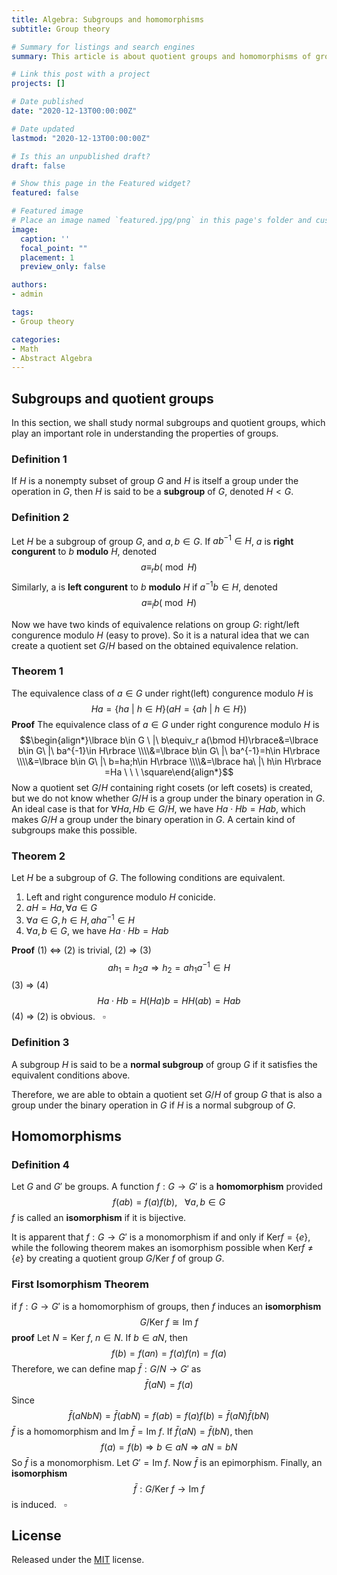 ```yaml
---
title: Algebra: Subgroups and homomorphisms
subtitle: Group theory

# Summary for listings and search engines
summary: This article is about quotient groups and homomorphisms of groups.

# Link this post with a project
projects: []

# Date published
date: "2020-12-13T00:00:00Z"

# Date updated
lastmod: "2020-12-13T00:00:00Z"

# Is this an unpublished draft?
draft: false

# Show this page in the Featured widget?
featured: false

# Featured image
# Place an image named `featured.jpg/png` in this page's folder and customize its options here.
image:
  caption: ''
  focal_point: ""
  placement: 1
  preview_only: false

authors:
- admin

tags:
- Group theory

categories:
- Math
- Abstract Algebra
---
```


## Subgroups and quotient groups

In this section, we shall study normal subgroups and quotient groups, which play an important role in understanding the properties of groups. 

### Definition 1
If $H$​​​​​ is a nonempty subset of group $G$​​​​ and $H$ is itself a group under the operation in $G$, then $H$ is said to be a **subgroup** of $G$, denoted $H<G$​​.

### Definition 2
Let $H$ be a subgroup of group $G$, and $a, b\in G$. If $ab^{-1} \in H$, $a$ is **right congurent** to $b$ **modulo** $H$, denoted $$a\equiv_r b(\bmod H)$$ Similarly, a is **left congurent** to $b$ **modulo** $H$ if $a^{-1}b \in H$, denoted $$a\equiv_l b(\bmod H)$$

Now we have two kinds of equivalence relations on group $G$: right/left congurence modulo $H$ (easy to prove). So it is a natural idea that we can create a quotient set $G/H$ based on the obtained equivalence relation.

### Theorem 1
The equivalence class of $a\in G$ under right(left) congurence modulo $H$ is $$Ha=\lbrace ha\ |\ h\in H\rbrace \Big(aH=\lbrace ah\ |\ h\in H\rbrace\Big)$$
**Proof** The equivalence class of $a\in G$ under right congurence modulo $H$ is $$\begin{align*}\lbrace b\in G \ |\ b\equiv_r a(\bmod H)\rbrace&=\lbrace b\in G\ |\ ba^{-1}\in H\rbrace \\\\&=\lbrace b\in G\ |\ ba^{-1}=h\in H\rbrace \\\\&=\lbrace b\in G\ |\ b=ha;h\in H\rbrace \\\\&=\lbrace ha\ |\ h\in H\rbrace =Ha \ \ \ \square\end{align*}$$ 
Now a quotient set $G/H$ containing right cosets (or left cosets) is created, but we do not know whether $G/H$ is a group under the binary operation in $G$. An ideal case is that for $\forall Ha, Hb\in G/H$, we have $Ha\cdot Hb=Hab$, which makes $G/H$ a group under the binary operation in $G$. A certain kind of subgroups make this possible.

### Theorem 2
Let $H$ be a subgroup of $G$. The following conditions are equivalent.

1. Left and right congurence modulo $H$ conicide.
2. $aH=Ha, \forall a\in G$
3. $\forall a\in G, h \in H, aha^{-1}\in H$
4.  $\forall a, b \in G$, we have $Ha\cdot Hb=Hab$

**Proof**
(1) $\Leftrightarrow$ (2) is trivial, (2) $\Rightarrow$ (3)$$ah_1=h_2 a\Rightarrow h_2=ah_1a^{-1}\in H$$ 
(3) $\Rightarrow$ (4) $$Ha\cdot Hb=H(Ha)b=HH(ab)=Hab$$
(4) $\Rightarrow$ (2) is obvious.$\ \ \ \square$

### Definition 3
A subgroup $H$ is said to be a **normal subgroup** of group $G$ if it satisfies the equivalent conditions above.

Therefore, we are able to obtain a quotient set $G/H$ of group $G$ that is also a group under the binary operation in $G$ if $H$ is a normal subgroup of $G$.
## Homomorphisms 

### Definition 4
Let $G$​ and $G'$​ be groups. A function $f: G \rightarrow G'$​​​​​​​​​​ is a **homomorphism** provided $$ f(ab)=f(a)f(b),\ \  \  \forall a, b \in G $$​
$f$ is called an **isomorphism** if it is bijective.

It is apparent that $f:G\rightarrow G'$ is a monomorphism if and only if $\mathrm{Ker} f=\lbrace e\rbrace$, while the following theorem makes an isomorphism possible when $\mathrm{Ker} f\neq\lbrace e\rbrace$ by creating a quotient group $G/ \mathrm{Ker}\ f$ of group $G$.
### First Isomorphism Theorem
if $f:G \rightarrow G'$ is a homomorphism of groups, then $f$ induces an **isomorphism** $$G/ \mathrm{Ker}\ f\cong \mathrm{Im}\ f$$
**proof** Let $N=\mathrm{Ker}\ f$, $n \in N$. If $b\in aN$, then $$f(b)=f(an)=f(a)f(n)=f(a)$$ Therefore, we can define map $\bar f:G/N \rightarrow G'$ as $$\bar f(aN)=f(a)$$ Since $$\bar f(aNbN)=\bar f(abN)=f(ab)=f(a)f(b)=\bar f(aN)\bar f(bN)$$ $\bar f$ is a homomorphism and $\mathrm{Im}\ \bar  f=\mathrm{Im}\ f$. If $\bar f(aN)=\bar f(bN)$, then $$f(a)=f(b) \Rightarrow b\in aN \Rightarrow aN=bN$$ So $\bar f$ is a monomorphism. Let $G'=\mathrm{Im}\ f$. Now $\bar f$ is an epimorphism. Finally, an **isomorphism** $$\bar f:G/ \mathrm{Ker}\ f\rightarrow \mathrm{Im}\ f$$is induced.$\ \ \ \square$

## License

Released under the [MIT](https://github.com/wowchemy/wowchemy-hugo-modules/blob/master/LICENSE.md) license.